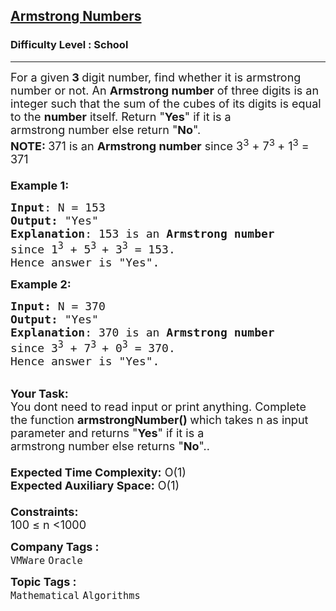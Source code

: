 <h2><a href="https://practice.geeksforgeeks.org/problems/armstrong-numbers2727/1?page=1&difficulty[]=-2&difficulty[]=-1&status[]=unsolved&category[]=Mathematical&sortBy=submissions">Armstrong Numbers</a></h2><h3>Difficulty Level : School</h3><hr><div class="problems_problem_content__Xm_eO"><p><span style="font-size: 18px;">For a given<strong> 3 </strong>digit number, find whether it is armstrong number or not.&nbsp;An&nbsp;<strong>Armstrong number</strong>&nbsp;of three digits is an integer such that the sum of the cubes of its digits is equal to the&nbsp;<strong>number</strong>&nbsp;itself. Return&nbsp;"<strong>Yes</strong>" if it is a armstrong&nbsp;number&nbsp;else return&nbsp;"<strong>No</strong>".</span><br><span style="font-size: 18px;"><strong>NOTE:&nbsp;</strong>371 is an&nbsp;<strong>Armstrong number</strong>&nbsp;since 3<sup>3</sup> + 7<sup>3 </sup>+ 1<sup>3</sup> = 371<br><br><strong>Example 1:</strong></span></p>
<pre><span style="font-size: 18px;"><strong>Input</strong>: N = 153
<strong>Output:</strong>&nbsp;"Yes"
<strong>Explanation</strong>: 153 is an&nbsp;<strong>Armstrong number
</strong>since 1<sup>3</sup> + 5<sup>3 </sup>+ 3<sup>3</sup> = 153.
Hence answer is "Yes".</span>
</pre>
<p><span style="font-size: 18px;"><strong>Example 2:</strong></span></p>
<pre><span style="font-size: 18px;"><strong>Input: </strong>N = 370
<strong>Output:&nbsp;</strong>"Yes"
<strong>Explanation</strong>: 370 is an&nbsp;<strong>Armstrong number</strong>
since 3<sup>3</sup> + 7<sup>3 </sup>+ 0<sup>3</sup> = 370.
Hence answer is "Yes".</span></pre>
<p><br><span style="font-size: 18px;"><strong>Your Task:&nbsp;&nbsp;</strong><br>You dont need to read input or print anything. Complete the function <strong>armstrongNumber()&nbsp;</strong>which takes n&nbsp;as input parameter and returns "<strong>Yes</strong>" if it is a armstrong&nbsp;number&nbsp;else returns "<strong>No</strong>"..<br><br><strong>Expected Time Complexity:</strong> O(1)<br><strong>Expected Auxiliary Space:</strong> O(1)<br><br><strong>Constraints:</strong><br>100 ≤ n&nbsp;&lt;1000</span></p></div><p><span style=font-size:18px><strong>Company Tags : </strong><br><code>VMWare</code>&nbsp;<code>Oracle</code>&nbsp;<br><p><span style=font-size:18px><strong>Topic Tags : </strong><br><code>Mathematical</code>&nbsp;<code>Algorithms</code>&nbsp;